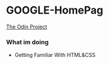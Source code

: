 # GOOGLE-HomePag
[The Odin Project](http://www.theodinproject.com)
### What im doing

- Getting Familiar With HTML&CSS